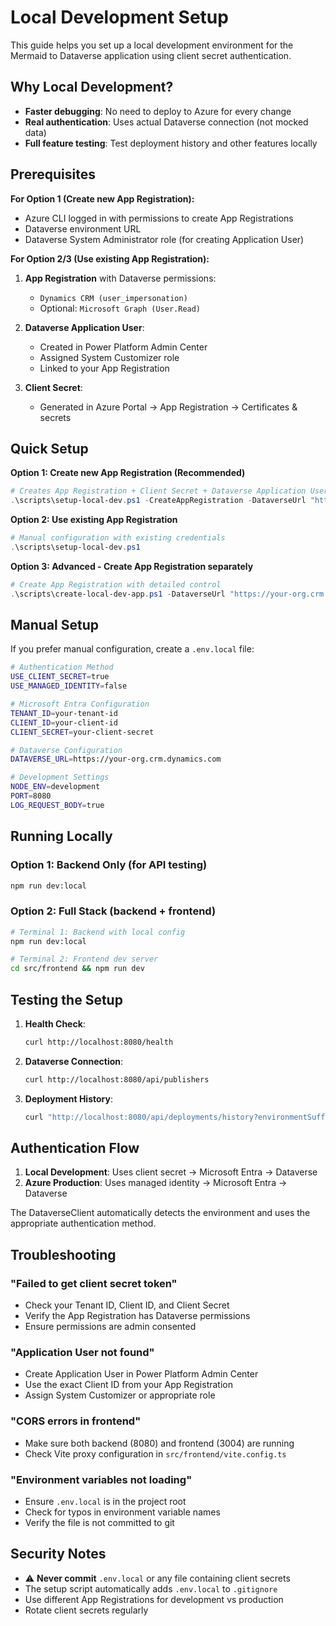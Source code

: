 # Local Development Setup

This guide helps you set up a local development environment for the Mermaid to Dataverse application using client secret authentication.

## Why Local Development?

- **Faster debugging**: No need to deploy to Azure for every change
- **Real authentication**: Uses actual Dataverse connection (not mocked data)
- **Full feature testing**: Test deployment history and other features locally

## Prerequisites

**For Option 1 (Create new App Registration):**
- Azure CLI logged in with permissions to create App Registrations
- Dataverse environment URL
- Dataverse System Administrator role (for creating Application User)

**For Option 2/3 (Use existing App Registration):**
1. **App Registration** with Dataverse permissions:
   - `Dynamics CRM (user_impersonation)`
   - Optional: `Microsoft Graph (User.Read)`

2. **Dataverse Application User**:
   - Created in Power Platform Admin Center
   - Assigned System Customizer role
   - Linked to your App Registration

3. **Client Secret**:
   - Generated in Azure Portal → App Registration → Certificates & secrets

## Quick Setup

**Option 1: Create new App Registration (Recommended)**
```powershell
# Creates App Registration + Client Secret + Dataverse Application User + .env.local
.\scripts\setup-local-dev.ps1 -CreateAppRegistration -DataverseUrl "https://your-org.crm.dynamics.com"
```

**Option 2: Use existing App Registration**
```powershell
# Manual configuration with existing credentials
.\scripts\setup-local-dev.ps1
```

**Option 3: Advanced - Create App Registration separately**
```powershell
# Create App Registration with detailed control
.\scripts\create-local-dev-app.ps1 -DataverseUrl "https://your-org.crm.dynamics.com" -CreateEnvFile
```

## Manual Setup

If you prefer manual configuration, create a `.env.local` file:

```bash
# Authentication Method
USE_CLIENT_SECRET=true
USE_MANAGED_IDENTITY=false

# Microsoft Entra Configuration  
TENANT_ID=your-tenant-id
CLIENT_ID=your-client-id
CLIENT_SECRET=your-client-secret

# Dataverse Configuration
DATAVERSE_URL=https://your-org.crm.dynamics.com

# Development Settings
NODE_ENV=development
PORT=8080
LOG_REQUEST_BODY=true
```

## Running Locally

### Option 1: Backend Only (for API testing)
```bash
npm run dev:local
```

### Option 2: Full Stack (backend + frontend)
```bash
# Terminal 1: Backend with local config
npm run dev:local

# Terminal 2: Frontend dev server
cd src/frontend && npm run dev
```

## Testing the Setup

1. **Health Check**:
   ```bash
   curl http://localhost:8080/health
   ```

2. **Dataverse Connection**:
   ```bash
   curl http://localhost:8080/api/publishers
   ```

3. **Deployment History**:
   ```bash
   curl "http://localhost:8080/api/deployments/history?environmentSuffix=default&limit=50"
   ```

## Authentication Flow

1. **Local Development**: Uses client secret → Microsoft Entra → Dataverse
2. **Azure Production**: Uses managed identity → Microsoft Entra → Dataverse

The DataverseClient automatically detects the environment and uses the appropriate authentication method.

## Troubleshooting

### "Failed to get client secret token"
- Check your Tenant ID, Client ID, and Client Secret
- Verify the App Registration has Dataverse permissions
- Ensure permissions are admin consented

### "Application User not found"
- Create Application User in Power Platform Admin Center
- Use the exact Client ID from your App Registration
- Assign System Customizer or appropriate role

### "CORS errors in frontend"
- Make sure both backend (8080) and frontend (3004) are running
- Check Vite proxy configuration in `src/frontend/vite.config.ts`

### "Environment variables not loading"
- Ensure `.env.local` is in the project root
- Check for typos in environment variable names
- Verify the file is not committed to git

## Security Notes

- ⚠️ **Never commit** `.env.local` or any file containing client secrets
- The setup script automatically adds `.env.local` to `.gitignore`
- Use different App Registrations for development vs production
- Rotate client secrets regularly

